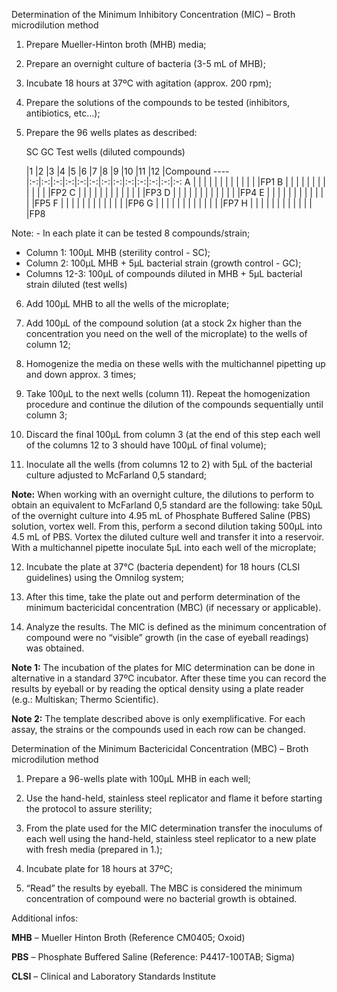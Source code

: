 Determination of the Minimum Inhibitory Concentration (MIC) – Broth microdilution method 1.	Prepare Mueller-Hinton broth (MHB) media;2.	Prepare an overnight culture of bacteria (3-5 mL of MHB);3.	Incubate 18 hours at 37ºC with agitation (approx. 200 rpm);4.	Prepare the solutions of the compounds to be tested (inhibitors, antibiotics, etc…); 5.	Prepare the 96 wells plates as described:	SC	GC	Test wells (diluted compounds)		|1	|2	|3	|4	|5	|6	|7	|8	|9	|10	|11	|12	|Compound----|:-:|:-:|:-:|:-:|:-:|:-:|:-:|:-:|:-:|:-:|:-:|:-:|:-:A	|	|	|	|	|   |   |   |   |   |   |   |   |FP1B	|	|	|	|	|	|	|	|	|	|	|	|	|FP2C	|	|	|	|	|	|	|	|	|	|	|	|	|FP3D	|	|	|	|	|	|	|	|	|	|	|	|	|FP4E	|	|	|	|	|	|	|	|	|	|	|	|	|FP5F	|	|	|	|	|	|	|	|	|	|	|	|	|FP6G	|	|	|	|	|	|	|	|	|	|	|	|	|FP7H	|	|	|	|	|	|	|	|	|	|	|	|	|FP8Note: 	- In each plate it can be tested 8 compounds/strain;- Column 1: 100μL MHB (sterility control - SC);- Column 2: 100μL MHB + 5μL bacterial strain (growth control - GC);- Columns 12-3: 100μL of compounds diluted in MHB + 5μL bacterial strain diluted (test wells)6.	Add 100μL MHB to all the wells of the microplate;7.	Add 100μL of the compound solution (at a stock 2x higher than the concentration you need on the well of the microplate) to the wells of column 12;8.	Homogenize the media on these wells with the multichannel pipetting up and down approx. 3 times;9.	Take 100μL to the next wells (column 11). Repeat the homogenization procedure and continue the dilution of the compounds sequentially until column 3;10.	Discard the final 100μL from column 3 (at the end of this step each well of the columns 12 to 3 should have 100μL of final volume);11.	Inoculate all the wells (from columns 12 to 2) with 5μL of the bacterial culture adjusted to McFarland 0,5 standard; **Note:** When working with an overnight culture, the dilutions to perform to obtain an equivalent to McFarland 0,5 standard are the following: take 50μL of the overnight culture into 4.95 mL of Phosphate Buffered Saline (PBS) solution, vortex well. From this, perform a second dilution taking 500μL into 4.5 mL of PBS. Vortex the diluted culture well and transfer it into a reservoir. With a multichannel pipette inoculate 5μL into each well of the microplate;12.	Incubate the plate at 37°C (bacteria dependent) for 18 hours (CLSI guidelines) using the Omnilog system;13.	After this time, take the plate out and perform determination of the minimum bactericidal concentration (MBC) (if necessary or applicable).14.	Analyze the results. The MIC is defined as the minimum concentration of compound were no “visible” growth (in the case of eyeball readings) was obtained.**Note 1:** The incubation of the plates for MIC determination can be done in alternative in a standard 37ºC incubator. After these time you can record the results by eyeball or by reading the optical density using a plate reader (e.g.: Multiskan; Thermo Scientific).**Note 2:** The template described above is only exemplificative. For each assay, the strains or the compounds used in each row can be changed.Determination of the Minimum Bactericidal Concentration (MBC) – Broth microdilution method 1.	Prepare a 96-wells plate with 100μL MHB in each well;2.	Use the hand-held, stainless steel replicator and flame it before starting the protocol to assure sterility;3.	From the plate used for the MIC determination transfer the inoculums of each well using the hand-held, stainless steel replicator to a new plate with fresh media (prepared in 1.);4.	Incubate plate for 18 hours at 37ºC;5.	“Read” the results by eyeball. The MBC is considered the minimum concentration of compound were no bacterial growth is obtained.Additional infos:**MHB** – Mueller Hinton Broth (Reference CM0405; Oxoid)**PBS** – Phosphate Buffered Saline (Reference: P4417-100TAB; Sigma)**CLSI** – Clinical and Laboratory Standards Institute